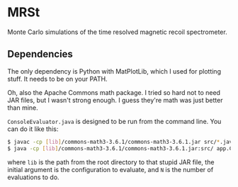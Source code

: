# MRSt

Monte Carlo simulations of the time resolved magnetic recoil spectrometer.

## Dependencies

The only dependency is Python with MatPlotLib, which I used for plotting stuff. It needs
to be on your PATH.

Oh, also the Apache Commons math package. I tried so hard not to need JAR files, but I
wasn't strong enough. I guess they're math was just better than mine.

`ConsoleEvaluator.java` is designed to be run from the command line. You can do it like
this:
~~~~bash
$ javac -cp [lib]/commons-math3-3.6.1/commons-math3-3.6.1.jar src/*.java
$ java -cp [lib]/commons-math3-3.6.1/commons-math3-3.6.1.jar:src/ app.ConfigurationEvaluatorluator optics=[low|med|high] runs=[N]
~~~~
where `lib` is the path from the root directory to that stupid JAR file, the initial
argument is the configuration to evaluate, and `N` is the number of evaluations to do.
